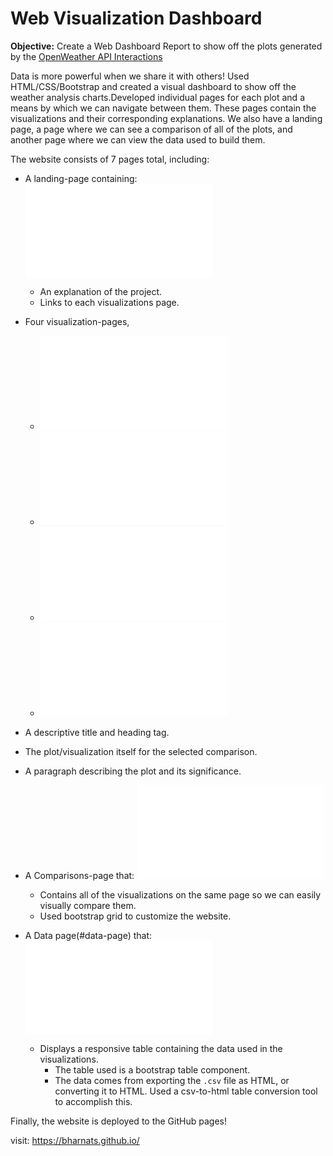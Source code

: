 # Web Visualization Dashboard
**Objective:** 
Create a Web Dashboard Report to show off the plots generated by the [OpenWeather API Interactions](https://github.com/bharnats/API_Interactions-WeatherPy)

Data is more powerful when we share it with others! Used HTML/CSS/Bootstrap and created a visual dashboard to show off the weather analysis charts.Developed individual pages for each plot and a means by which we can navigate between them. These pages contain the visualizations and their corresponding explanations. We also have a landing page, a page where we can see a comparison of all of the plots, and another page where we can view the data used to build them.

The website consists of 7 pages total, including:

* A landing-page containing: ![landing_page](index.html)
  * An explanation of the project.
  * Links to each visualizations page.
  
* Four visualization-pages, 
   * ![Max_Temp_Page](Max_Temp_Page.html)
   * ![humidity_Page](humidity.html)
   * ![Cloudiness_Page](Cloudiness.html)
   * ![wind_speed_Page](wind_speed.html)
* A descriptive title and heading tag.
* The plot/visualization itself for the selected comparison.
* A paragraph describing the plot and its significance.


* A Comparisons-page that: ![landing_page](index.html)
  * Contains all of the visualizations on the same page so we can easily visually compare them.
  * Used bootstrap grid to customize the website.    
* A Data page(#data-page) that: ![landing_page](index.html)
  * Displays a responsive table containing the data used in the visualizations.
    * The table used is a bootstrap table component.
    * The data comes from exporting the `.csv` file as HTML, or converting it to HTML. Used a csv-to-html table conversion tool to accomplish this.
    
Finally, the website is deployed to the GitHub pages!

visit: https://bharnats.github.io/
